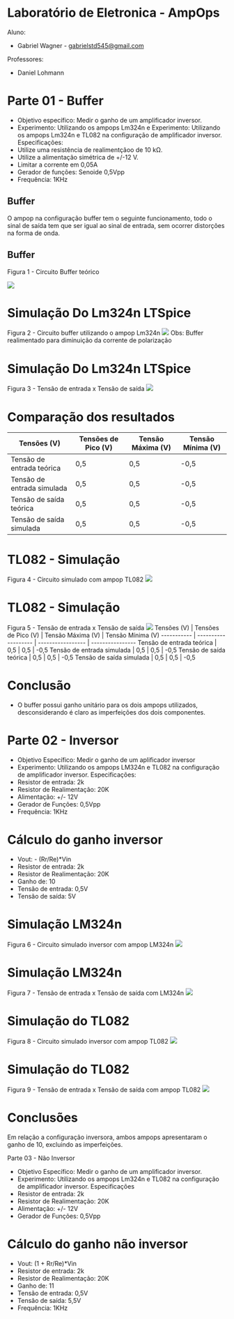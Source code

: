 # Laboratório de Eletronica - AmpOps
Aluno: 
* Gabriel Wagner - <gabrielstd545@gmail.com>

Professores: 
* Daniel Lohmann
# Parte 01 - Buffer
* Objetivo específico: Medir o ganho de um amplificador inversor.
* Experimento: Utilizando os ampops Lm324n e Experimento: Utilizando os ampops Lm324n e TL082 na configuração de amplificador inversor.
Especificações: 
* Utilize uma resistência de realimentçãoo de 10 kΩ.
* Utilize a alimentação simétrica de +/-12 V.
* Limitar a corrente em 0,05A
* Gerador de funções: Senoide 0,5Vpp
* Frequência: 1KHz
## Buffer
O ampop na configuração buffer tem o seguinte funcionamento, todo o sinal de saída tem que ser igual ao sinal de entrada, sem ocorrer distorções na forma de onda.
## Buffer
Figura 1 - Circuito Buffer teórico

![](lab%20ampop/buffer/buffer.jpg)
# Simulação Do Lm324n LTSpice
Figura 2 - Circuito buffer utilizando o ampop Lm324n
![](lab%20ampop/buffer/Simula%C3%A7%C3%A3o%20Do%20Lm324n%20LTSpice%20-%20circuito.jpg)
Obs: Buffer realimentado para diminuição da corrente de polarização
# Simulação Do Lm324n LTSpice 
Figura 3 - Tensão de entrada x Tensão de saída
![](lab%20ampop/buffer/Simula%C3%A7%C3%A3o%20Do%20Lm324n%20LTSpice%20-%20simula%C3%A7%C3%A3o.jpg)
# Comparação dos resultados
Tensões (V) | Tensões de Pico (V) | Tensão Máxima (V) | Tensão Mínima (V)
----------- | ------------------- | ----------------- | ----------------
Tensão de entrada teórica | 0,5 | 0,5 | -0,5 
Tensão de entrada simulada | 0,5 | 0,5 | -0,5
Tensão de saída teórica | 0,5 | 0,5 | -0,5
Tensão de saída simulada | 0,5 | 0,5 | -0,5
# TL082 - Simulação
Figura 4 - Circuito simulado com ampop TL082
![](lab%20ampop/buffer/TL082%20%E2%80%93%20SIMULA%C3%87%C3%83O%20-%20circuito.jpg)
# TL082 - Simulação
Figura 5 - Tensão de entrada x Tensão de saída
![](lab%20ampop/buffer/TL082%20%E2%80%93%20SIMULA%C3%87%C3%83O%20-%20simula%C3%A7%C3%A3o.jpg)
Tensões (V) | Tensões de Pico (V) | Tensão Máxima (V) | Tensão Mínima (V)
----------- | ------------------- | ----------------- | ----------------
Tensão de entrada teórica | 0,5 | 0,5 | -0,5 
Tensão de entrada simulada | 0,5 | 0,5 | -0,5
Tensão de saída teórica | 0,5 | 0,5 | -0,5
Tensão de saída simulada | 0,5 | 0,5 | -0,5
# Conclusão
* O buffer possui ganho unitário para os dois ampops utilizados, desconsiderando é claro as imperfeições dos dois componentes.

# Parte 02 - Inversor
* Objetivo Específico: Medir o ganho de um aplificador inversor
* Experimento: Utilizando os ampops LM324n e TL082 na configuração de amplificador inversor.
Especificações:
* Resistor de entrada: 2k
* Resistor de Realimentação: 20K
* Alimentação: +/- 12V
* Gerador de Funções: 0,5Vpp
* Frequência: 1KHz
# Cálculo do ganho inversor
* Vout: - (Rr/Re)*Vin
* Resistor de entrada: 2k
* Resistor de Realimentação: 20K
* Ganho de: 10
* Tensão de entrada: 0,5V
* Tensão de saída: 5V
# Simulação LM324n
Figura 6 - Circuito simulado inversor com ampop LM324n
![](lab%20ampop/inversor/simula%C3%A7%C3%A3o%20lm324%20circuito.jpg)
# Simulação LM324n
Figura 7 - Tensão de entrada x Tensão de saída com LM324n
![](lab%20ampop/inversor/lm324%20SIMULA%C3%87%C3%83O%20-%20grafico.jpg)
# Simulação do TL082
Figura 8 - Circuito simulado inversor com ampop TL082
![](lab%20ampop/inversor/TL082%20%E2%80%93%20SIMULA%C3%87%C3%83O%20-%20circuito.jpg)
# Simulação do TL082
Figura 9 - Tensão de entrada x Tensão de saída com ampop TL082
![](lab%20ampop/inversor/TL082%20%E2%80%93%20SIMULA%C3%87%C3%83O%20-%20grafico.jpg)
# Conclusões
Em relação a configuração inversora, ambos ampops apresentaram o ganho de 10, excluindo as imperfeições.

Parte 03 - Não Inversor
* Objetivo Específico: Medir o ganho de um amplificador inversor.
* Experimento: Utilizando os ampops Lm324n e TL082 na configuração de amplificador inversor.
Especificações
* Resistor de entrada: 2k
* Resistor de Realimentação: 20K
* Alimentação: +/- 12V
* Gerador de Funções: 0,5Vpp
# Cálculo do ganho não inversor
* Vout: (1 + Rr/Re)*Vin
* Resistor de entrada: 2k
* Resistor de Realimentação: 20K
* Ganho de: 11
* Tensão de entrada: 0,5V
* Tensão de saída: 5,5V
* Frequência: 1KHz


